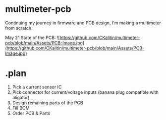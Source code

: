 # multimeter-pcb
Continuing my journey in firmware and PCB design, I'm making a multimeter from scratch.

May 21 State of the PCB:
![https://github.com/CKalitin/multimeter-pcb/blob/main/Assets/PCB-Image.jpg](https://github.com/CKalitin/multimeter-pcb/blob/main/Assets/PCB-Image.jpg)

# .plan

1. Pick a current sensor IC
2. Pick connector for current/voltage inputs (banana plug compatible with aligator)
3. Design remaining parts of the PCB
4. Fill BOM
5. Order PCB & Parts

